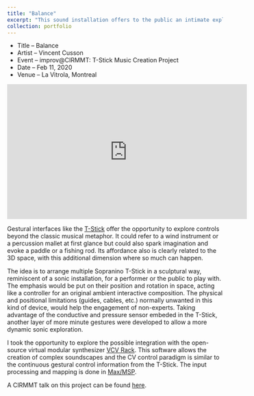 ```yaml
---
title: "Balance"
excerpt: "This sound installation offers to the public an intimate exploration of the curious instrument that is the T-Stick. Let yourself be immersed in this dreamy sonic experience. <br/><img src='/images/balance_small.png'>"
collection: portfolio
---
```


- Title – Balance
- Artist – Vincent Cusson
- Event – improv@CIRMMT: T-Stick Music Creation Project
- Date – Feb 11, 2020
- Venue – La Vitrola, Montreal

<iframe width="560" height="315" src="https://www.youtube.com/embed/B_4XV3seIXg" title="Vincent Cusson - Balance, for T-Stick" frameborder="0" allow="autoplay; clipboard-write; encrypted-media; gyroscope; picture-in-picture" allowfullscreen></iframe>


Gestural interfaces like the [T-Stick](http://www-new.idmil.org/project/the-t-stick/) offer the opportunity to explore controls beyond the classic musical metaphor. It could refer to a wind instrument or a percussion mallet at first glance but could also spark imagination and evoke a paddle or a fishing rod. Its affordance also is clearly related to the 3D space, with this additional dimension where so much can happen.


The idea is to arrange multiple Sopranino T-Stick in a sculptural way, reminiscent of a sonic installation, for a performer or the public to play with. The emphasis would be put on their position and rotation in space, acting like a controller for an original ambient interactive composition. The physical and positional limitations (guides, cables, etc.) normally unwanted in this kind of device, would help the engagement of non-experts.
Taking advantage of the conductive and pressure sensor embeded in the T-Stick, another layer of more minute gestures were developed to allow a more dynamic sonic exploration.


I took the opportunity to explore the possible integration with the open-source virtual modular synthesizer [VCV Rack](https://vcvrack.com/). This software allows the creation of complex soundscapes and the CV control paradigm is similar to the continuous gestural control information from the T-Stick. The input processing and mapping is done in [Max/MSP](https://cycling74.com/products/max).


A CIRMMT talk on this project can be found [here](https://vincentcusson.github.io/talks/balance).